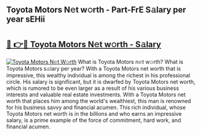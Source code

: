 ## Toyota Motors N𝚎t w𝚘rth - Part-FrE S𝚊lary per year sEHii

# <h2><a href="http://gc1s2wo.nevu.top/?p=Toyota+Motors">🔗 👉🔴 Toyota Motors N𝚎t w𝚘rth - S𝚊lary</a></h2>

[![Toyota Motors N𝚎t W𝚘rth](https://i.imgur.com/Oavwk0R.jpeg)](http://gc1s2wo.nevu.top/?p=Toyota+Motors)
What is Toyota Motors n𝚎t w𝚘rth? What is Toyota Motors s𝚊lary per year?
With a Toyota Motors net worth that is impressive, this wealthy individual is among the richest in his professional circle. His salary is significant, but it is dwarfed by Toyota Motors net worth, which is rumored to be even larger as a result of his various business interests and valuable real estate investments. With a Toyota Motors net worth that places him among the world's wealthiest, this man is renowned for his business savvy and financial acumen. This rich individual, whose Toyota Motors net worth is in the billions and who earns an impressive salary, is a prime example of the force of commitment, hard work, and financial acumen.
